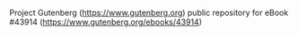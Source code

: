 Project Gutenberg (https://www.gutenberg.org) public repository for eBook #43914 (https://www.gutenberg.org/ebooks/43914)
